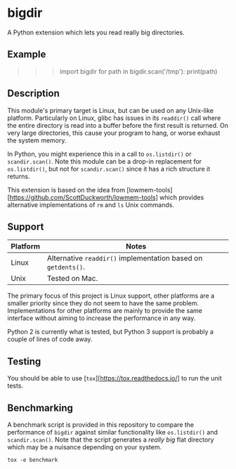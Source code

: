bigdir
======

A Python extension which lets you read really big directories.

Example
-------

>>> import bigdir
>>> for path in bigdir.scan('/tmp'):
>>>     print(path)

Description
-----------

This module's primary target is Linux, but can be used on any Unix-like
platform. Particularly on Linux, glibc has issues in its `readdir()` call where
the entire directory is read into a buffer before the first result is returned.
On very large directories, this cause your program to hang, or worse exhaust
the system memory.

In Python, you might experience this in a call to `os.listdir()` or
`scandir.scan()`. Note this module can be a drop-in replacement for
`os.listdir()`, but not for `scandir.scan()` since it has a rich structure it
returns.

This extension is based on the idea from
[lowmem-tools][https://github.com/ScottDuckworth/lowmem-tools] which provides
alternative implementations of `rm` and `ls` Unix commands.

Support
-------

Platform | Notes
-------- | -----
Linux | Alternative `readdir()` implementation based on `getdents()`.
Unix | Tested on Mac.

The primary focus of this project is Linux support, other platforms are a
smaller priority since they do not seem to have the same problem.
Implementations for other platforms are mainly to provide the same interface
without aiming to increase the performance in any way.

Python 2 is currently what is tested, but Python 3 support is probably a couple
of lines of code away.

Testing
-------

You should be able to use [`tox`][https://tox.readthedocs.io/] to run the unit tests.

Benchmarking
------------

A benchmark script is provided in this repository to compare the performance of
`bigdir` against similar functionality like `os.listdir()` and
`scandir.scan()`. Note that the script generates a *really big* flat directory
which may be a nuisance depending on your system.

```
tox -e benchmark
```
